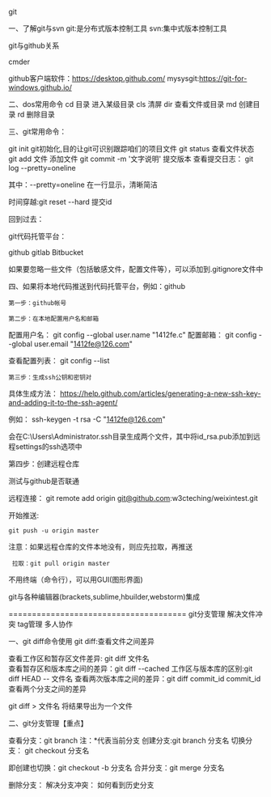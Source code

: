 
git
 
一、了解git与svn
 git:是分布式版本控制工具
 svn:集中式版本控制工具 


git与github关系




cmder

github客户端软件：https://desktop.github.com/
mysysgit:https://git-for-windows.github.io/

二、dos常用命令
cd 目录  进入某级目录
cls 清屏
dir 查看文件或目录
md 创建目录
rd 删除目录

三、git常用命令： 
  

  git init   git初始化,目的让git可识别跟踪咱们的项目文件
  git status  查看文件状态
  git add 文件  添加文件
  git commit  -m '文字说明' 提交版本
  查看提交日志： git log --pretty=oneline

   其中：--pretty=oneline 在一行显示，清晰简洁

  时间穿越:git reset --hard 提交id

   回到过去：


git代码托管平台：

  github
  gitlab
  Bitbucket


  如果要忽略一些文件（包括敏感文件，配置文件等），可以添加到.gitignore文件中

四、如果将本地代码推送到代码托管平台，例如：github


    第一步：github帐号

    第二步：在本地配置用户名和邮箱

配置用户名：
git config --global user.name "1412fe.c"
配置邮箱：
git config --global user.email "1412fe@126.com"

查看配置列表：
git config --list

    第三步：生成ssh公钥和密钥对



具体生成方法： 
https://help.github.com/articles/generating-a-new-ssh-key-and-adding-it-to-the-ssh-agent/


例如： ssh-keygen -t rsa  -C "1412fe@126.com"

会在C:\Users\Administrator\.ssh目录生成两个文件，其中将id_rsa.pub添加到远程settings的ssh选项中

  第四步：创建远程仓库

  测试与github是否联通

  远程连接：
     git remote add origin git@github.com:w3cteching/weixintest.git

   开始推送:

    git push -u origin master

   注意：如果远程仓库的文件本地没有，则应先拉取，再推送

     拉取：git pull origin master


   不用终端（命令行），可以用GUI(图形界面)

   git与各种编辑器(brackets,sublime,hbuilder,webstorm)集成
   
======================================
  git分支管理
  解决文件冲突
  tag管理
  多人协作
  
 一、git diff命令使用 
  git diff:查看文件之间差异
   
  查看工作区和暂存区文件差异: git diff 文件名  
  查看暂存区和版本库之间的差异：git diff --cached
  工作区与版本库的区别:git diff HEAD -- 文件名
  查看两次版本库之间的差异：git diff commit_id commit_id
  查看两个分支之间的差异
   
   
   git diff > 文件名  将结果导出为一个文件
   
   
 二、git分支管理【重点】
 
   查看分支：git branch  注：*代表当前分支
   创建分支:git branch  分支名
   切换分支： git checkout 分支名
   
   即创建也切换：git checkout -b 分支名
   合并分支：git merge 分支名
   
   删除分支：
   解决分支冲突：
   如何看到历史分支
 
   
   
   

  

    
 







